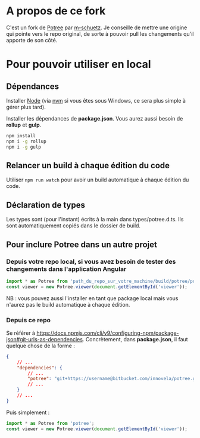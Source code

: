 # A propos de ce fork
C'est un fork de [Potree](https://github.com/potree/potree) par [m-schuetz](https://github.com/m-schuetz). Je conseille de mettre une origine qui pointe vers le repo original, de sorte à pouvoir pull les changements qu'il apporte de son côté.

# Pour pouvoir utiliser en local

## Dépendances

Installer [Node](http://nodejs.org/) (via [nvm](https://github.com/coreybutler/nvm-windows/releases) si vous êtes sous Windows, ce sera plus simple à gérer plus tard).

Installer les dépendances de **package.json**. Vous aurez aussi besoin de **rollup** et **gulp**.

```bash
npm install
npm i -g rollup
npm i -g gulp
```

## Relancer un build à chaque édition du code

Utiliser `npm run watch` pour avoir un build automatique à chaque édition du code.

## Déclaration de types

Les types sont (pour l'instant) écrits à la main dans types/potree.d.ts. Ils sont automatiquement copiés dans le dossier de build.

## Pour inclure Potree dans un autre projet

### Depuis votre repo local, si vous avez besoin de tester des changements dans l'application Angular
```typescript
import * as Potree from 'path_du_repo_sur_votre_machine/build/potree/potree';
const viewer = new Potree.viewer(document.getElementById('viewer'));
```
NB : vous pouvez aussi l'installer en tant que package local mais vous n'aurez pas le build automatique à chaque édition.

### Depuis ce repo
Se référer à https://docs.npmjs.com/cli/v9/configuring-npm/package-json#git-urls-as-dependencies. Concrètement, dans **package.json**, il faut quelque chose de la forme :
```json
{
	// ...
	"dependencies": {
		// ...
		"potree": "git+https://username@bitbucket.com/innovela/potree.git"
		// ...
	}
	// ...
}
```

Puis simplement :
```typescript
import * as Potree from 'potree';
const viewer = new Potree.viewer(document.getElementById('viewer'));
```